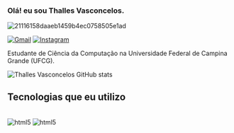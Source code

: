### Olá! eu sou Thalles Vasconcelos.
![21116158daaeb1459b4ec0758505e1ad](https://user-images.githubusercontent.com/105684134/217706805-8484cb46-bd34-4c64-be86-280de8db68a8.gif)


[![Gmail](https://img.shields.io/badge/Gmail-D14836?style=for-the-badge&logo=gmail&logoColor=white)](thalles.vasconcelos@ccc.ufcg.edu.br)
[![Instagram](https://img.shields.io/badge/Instagram-E4405F?style=for-the-badge&logo=instagram&logoColor=white)](https://www.instagram.com/thalles.vasconcelos/)


Estudante de Ciência da Computação na Universidade Federal de Campina Grande (UFCG).


![Thalles Vasconcelos GitHub stats](https://github-readme-stats.vercel.app/api?username=thallesVasconcelos&show_icons=true&theme=tokyonight)

## Tecnologias que eu utilizo

<div style= "display: inline_block"><br/>
    <img align="center" alt="html5" src="https://img.shields.io/badge/Python-14354C?style=for-the-badge&logo=python&logoColor=white"/>
    <img align="center" alt="html5" src="https://img.shields.io/badge/Java-ED8B00?style=for-the-badge&logo=java&logoColor=white"/>
</div>

